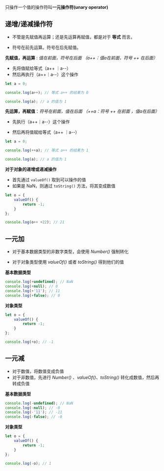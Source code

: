 只操作一个值的操作符叫**一元操作符(unary operator)**



## 递增/递减操作符

+ 不管是先赋值再运算；还是先运算再赋值，都是对于 **等式** 而言。

+ 符号在前先运算。符号在后先赋值。



**先赋值，再运算** : *值在前面，符号在后面 （a++：值a在前面，符号 ++ 在后面）*

+ 先将值赋给等式（a++ ｜a--）
+ 然后再执行（a++｜a--）这个操作

```js
let a = 0;

console.log(a++); // 等式 a++ 的结果为 0

console.log(a); // a 的值为 1
```



**先运算，再赋值**：*符号在前面，值在后面 （++a：符号 ++ 在前面 ，值a在后面）*

+ 先执行（a++｜a--）这个操作

+ 然后再将值赋给等式（a++ ｜a--）

```js
let a = 0;

console.log(++a); // 等式 a++ 的结果为 1

console.log(a); // a 的值为 1
```



**对于对象的递增或递减操作**

+ 首先通过 `valueOf()` 取到可以操作的值
+ 如果是 NaN，则通过 `toString()` 方法，将其变成数值

```js
let o = {
    valueOf() {
        return -1;
    }
};

console.log(o++ +22); // 21
```



## 一元加

+ 对于基本数据类型的非数字类型，会使用 *Number()* 强制转化

+ 对于对象类型使用 *valueOf()*  或者  *toString()* 得到他们的值



**基本数据类型**

```js
console.log(+undefined); // NaN
console.log(+null); // 0
console.log(+'11'); // 11
console.log(+false); // 0
```



**对象类型**

```js
let o = {
    valueOf() {
        return -1;
    }
};

console.log(+o); // -1
```



## 一元减

+ 对于数值，将数值变成负值
+ 对于非数值，先进行 *Number()* 、*valueOf()*、*toString()* 转化成数值，然后再转成负值



**基本数据类型**

```js
console.log(-undefined); // NaN
console.log(-null); // -0
console.log(-'11'); // -11
console.log(-false); // -0
```



**对象类型**

```js
let o = {
    valueOf() {
        return -1;
    }
};

console.log(-o); // 1
```



